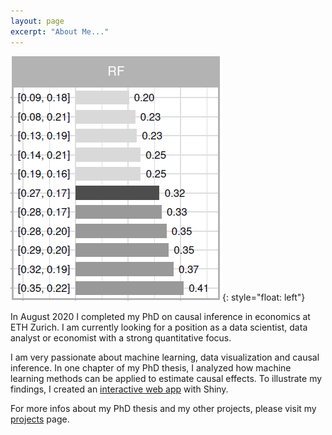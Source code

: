 ```yaml
---
layout: page
excerpt: "About Me..."
---
```


![image](images/mlate2.png){: style="float: left"}

In August 2020 I completed my PhD on causal inference in economics at ETH Zurich. I am currently looking for a position as a data scientist, data analyst or economist with a strong quantitative focus.

I am very passionate about machine learning, data visualization and causal inference. In one chapter of my PhD thesis, I analyzed how machine learning methods can be applied to estimate causal effects. To illustrate my findings, I created an [interactive web app](https://eliasmoor.shinyapps.io/mlevaluation/) with Shiny. 

For more infos about my PhD thesis and my other projects, please visit my [projects](/projects/) page.



